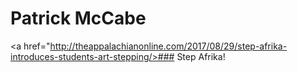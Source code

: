 # Patrick McCabe
<a href="http://theappalachianonline.com/2017/08/29/step-afrika-introduces-students-art-stepping/>### Step Afrika!</a>


